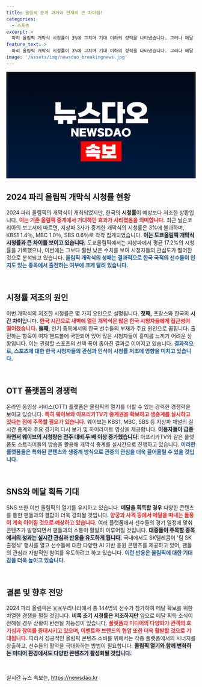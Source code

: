 ```yaml
---
title: 올림픽 중계 과거와 현재의 큰 차이점!
categories:
  - 스포츠
excerpt: >
  파리 올림픽 개막식 시청률이 3%에 그치며 기대 이하의 성적을 나타냈습니다. 그러나 메달 수확이 이어진다면 OTT 플랫폼에서의 콘텐츠 경쟁은 더욱 치열해질 것입니다. 열기를 더할 SKT의 지원과 콘텐츠도 주목받고 있습니다!
feature_text: >
  파리 올림픽 개막식 시청률이 3%에 그치며 기대 이하의 성적을 나타냈습니다. 그러나 메달 수확이 이어진다면 OTT 플랫폼에서의 콘텐츠 경쟁은 더욱 치열해질 것입니다. 열기를 더할 SKT의 지원과 콘텐츠도 주목받고 있습니다!
image: '/assets/img/newsdao_breakingnews.jpg'
---
```


<p><img src="/assets/img/newsdao_breakingnews.jpg" alt="ranknews 속보" /></p>

<h2 data-ke-size="size26">2024 파리 올림픽 개막식 시청률 현황</h2>

<p data-ke-size="size16">2024 파리 올림픽의 개막식이 개최되었지만, 한국의 <b>시청률</b>이 예상보다 저조한 상황입니다. <b><span style="color: #ee2323;">이는 기존 올림픽 중계에서 기대하던 효과가 사라졌음을 의미합니다.</span></b> 최근 닐슨코리아의 보고서에 따르면, 지상파 3사가 중계한 개막식의 시청률은 3%에 불과하며, KBS1 1.4％, MBC 1.0％, SBS 0.6％로 각각 집계되었습니다. <b><span style="background-color: #21538527;">이는 도쿄올림픽 개막식 시청률과 큰 차이를 보이고 있습니다.</span></b> 도쿄올림픽에서는 지상파에서 평균 17.2%의 시청률을 기록했으나, 이번에는 그보다 훨씬 낮은 수치를 보여 시청자들의 관심도가 떨어진 것으로 분석되고 있습니다. <b><span style="color: #1a5490;">올림픽 개막식의 성패는 결과적으로 한국 국적의 선수들이 인지도 있는 종목에서 출전하는 여부에 크게 달려 있습니다.</span></b></p>

<p data-ke-size="size16">&nbsp;</p>

<h2 data-ke-size="size26">시청률 저조의 원인</h2>

<p data-ke-size="size16">이번 개막식의 저조한 시청률은 몇 가지 요인으로 설명됩니다. <b>첫째,</b> 프랑스와 한국의 <b>시간 차이</b>입니다. <b><span style="color: #ee2323;">한국 시간으로 새벽에 열린 개막식은 많은 한국 시청자들에게 접근성이 떨어졌습니다.</span></b> <b><span style="background-color: #21538527;">둘째,</span></b> 인기 종목에서의 한국 선수들의 부재가 주요 원인으로 꼽힙니다. 출전하는 항목이 여자 핸드볼에 국한되어 있어 많은 시청자들이 흥미를 느끼기 어려운 상황입니다. 이는 관람할 스포츠의 선택 폭이 좁아진 결과로 이어지고 있습니다. <b><span style="color: #1a5490;">결과적으로, 스포츠에 대한 한국 시청자들의 관심과 인식이 시청률 저조에 영향을 미치고 있습니다.</span></b></p>

<p data-ke-size="size16">&nbsp;</p>

<h2 data-ke-size="size26">OTT 플랫폼의 경쟁력</h2>

<p data-ke-size="size16">온라인 동영상 서비스(OTT) 플랫폼은 올림픽의 열기를 더할 수 있는 강력한 경쟁력을 보이고 있습니다. <b><span style="color: #ee2323;">특히 웨이브와 아프리카TV가 중계권을 확보하고 생중계를 실시하고 있다는 점에 주목할 필요가 있습니다.</span></b> 웨이브는 KBS1, MBC, SBS 등 지상파 채널의 실시간 중계와 주요 경기의 다시 보기 및 하이라이트 영상을 제공합니다. <b><span style="background-color: #21538527;">이용자들이 급증하면서 웨이브의 시청량은 전주 대비 두 배 이상 증가했습니다.</span></b> 아프리카TV와 같은 플랫폼도 스트리머들의 방송을 활용해 개막식 중계를 실시간으로 진행하고 있습니다. <b><span style="color: #1a5490;">이러한 플랫폼들은 특화된 콘텐츠와 생중계 방식으로 관중의 관심을 더욱 끌어올릴 수 있을 것입니다.</span></b></p>

<p data-ke-size="size16">&nbsp;</p>

<h2 data-ke-size="size26">SNS와 메달 획득 기대</h2>

<p data-ke-size="size16">SNS 또한 이번 올림픽의 열기를 유지하고 있습니다. <b>메달을 획득할 경우</b> 다양한 콘텐츠를 통한 팬들과의 결합이 더욱 강화될 것입니다. <b><span style="color: #ee2323;">양궁과 사격 등에서 메달을 따내는 돌풍이 계속 이어질 것으로 예상하고 있습니다.</span></b> 여러 플랫폼에서 선수들의 경기 일정에 맞춰 콘텐츠가 발행되면서 팬들과의 소통이 활발히 이루어질 것입니다. <b><span style="background-color: #21538527;">대중들이 주목할 종목에서의 성과는 실시간 관심과 반응을 유도하게 됩니다.</span></b> 국내에서도 SK텔레콤이 '팀 SK 출정식' 행사를 열고 선수들에 대한 다양한 AI 기반 응원 콘텐츠를 제공하고 있어, 팬들의 관심과 자발적인 참여를 유도하려고 하고 있습니다. <b><span style="color: #1a5490;">이런 반응은 올림픽에 대한 기대감을 더욱 높이고 있습니다.</span></b></p>

<p data-ke-size="size16">&nbsp;</p>

<h2 data-ke-size="size26">결론 및 향후 전망</h2>

<p data-ke-size="size16">2024 파리 올림픽은 🇰🇷우리나라에서 총 144명의 선수가 참가하여 메달 확보를 위한 치열한 경쟁을 펼칠 것입니다. <b>비록 초기 시청률은 저조하지만</b> 앞으로 메달 획득 소식이 전해질 경우 상황이 반전될 가능성이 있습니다. <b><span style="color: #ee2323;">플랫폼과 미디어의 다양화가 관객의 호기심과 참여를 증대시키고 있으며, 이벤트와 브랜드의 협업 또한 더욱 활발할 것으로 기대됩니다.</span></b> 따라서 성공적인 올림픽 콘텐츠 소비를 위해서는 각종 플랫폼에서의 시너지를 창출하고, 선수들의 활약을 극대화하는 방법이 필요합니다. <b><span style="background-color: #21538527;">올림픽 열기와 함께 변화하는 미디어 환경에서도 다양한 콘텐츠가 활성화될 것입니다.</span></b></p>

<p data-ke-size="size16">&nbsp;</p>
실시간 뉴스 속보는, <a href="https://newsdao.kr" rel="dofollow">https://newsdao.kr</a>


